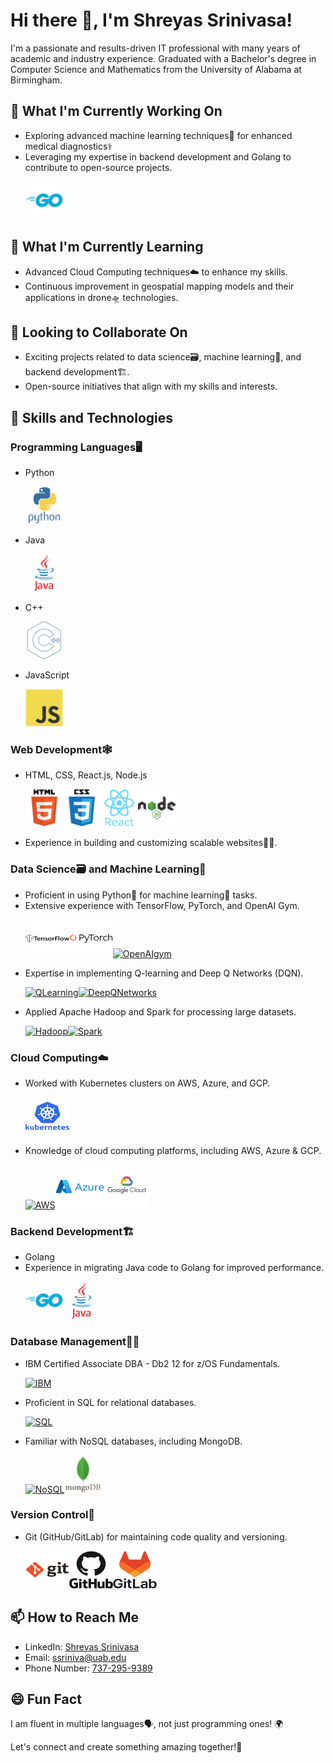 # Hi there 👋, I'm Shreyas Srinivasa!

I'm a passionate and results-driven IT professional with many years of academic and industry experience. Graduated with a Bachelor's degree in Computer Science and Mathematics from the University of Alabama at Birmingham.

## 🔭 What I'm Currently Working On

- Exploring advanced machine learning techniques🤖 for enhanced medical diagnostics⚕️
- Leveraging my expertise in backend development and Golang to contribute to open-source projects. <p align="left"><a href="https://go.dev/" target="_blank" rel="noreferrer"><img src="https://raw.githubusercontent.com/devicons/devicon/55609aa5bd817ff167afce0d965585c92040787a/icons/go/go-original-wordmark.svg" alt="go" width="60" height="60"/></a></p> 

## 🌱 What I'm Currently Learning

- Advanced Cloud Computing techniques☁️ to enhance my skills.
- Continuous improvement in geospatial mapping models and their applications in drone🛸 technologies.

## 👯 Looking to Collaborate On

- Exciting projects related to data science🗃️, machine learning🤖, and backend development🏗️.
- Open-source initiatives that align with my skills and interests.

## 🚀 Skills and Technologies

### Programming Languages🖥️
- Python<p align="left"><a href="https://www.python.org/" target="_blank" rel="noreferrer"><img src="https://raw.githubusercontent.com/devicons/devicon/55609aa5bd817ff167afce0d965585c92040787a/icons/python/python-original-wordmark.svg" alt="python" width="60" height="60"/></a></p> 
- Java<p align="left"><a href="https://www.java.com/en/" target="_blank" rel="noreferrer"><img src="https://raw.githubusercontent.com/devicons/devicon/55609aa5bd817ff167afce0d965585c92040787a/icons/java/java-original-wordmark.svg" alt="java" width="60" height="60"/></a></p>
- C++<p align="left"><a href="https://cplusplus.com/" target="_blank" rel="noreferrer"><img src="https://raw.githubusercontent.com/devicons/devicon/55609aa5bd817ff167afce0d965585c92040787a/icons/cplusplus/cplusplus-line.svg" alt="C++" width="60" height="60"/></a></p> 
- JavaScript<p align="left"><a href="https://www.javascript.com/" target="_blank" rel="noreferrer"><img src="https://raw.githubusercontent.com/devicons/devicon/55609aa5bd817ff167afce0d965585c92040787a/icons/javascript/javascript-original.svg" alt="JavaScript" width="60" height="60"/></a></p>

### Web Development🕸️
- HTML, CSS, React.js, Node.js<p align="left"><a href="https://html.com/" target="_blank" rel="noreferrer"><img src="https://raw.githubusercontent.com/devicons/devicon/55609aa5bd817ff167afce0d965585c92040787a/icons/html5/html5-original-wordmark.svg" alt="HTML" width="60" height="60"/></a><a href="https://developer.mozilla.org/en-US/docs/Web/CSS" target="_blank" rel="noreferrer"><img src="https://raw.githubusercontent.com/devicons/devicon/55609aa5bd817ff167afce0d965585c92040787a/icons/css3/css3-original-wordmark.svg" alt="CSS" width="60" height="60"/></a><a href="https://react.dev/" target="_blank" rel="noreferrer"><img src="https://raw.githubusercontent.com/devicons/devicon/55609aa5bd817ff167afce0d965585c92040787a/icons/react/react-original-wordmark.svg" alt="ReactJS" width="60" height="60"/></a><a href="https://nodejs.org/en" target="_blank" rel="noreferrer"><img src="https://raw.githubusercontent.com/devicons/devicon/55609aa5bd817ff167afce0d965585c92040787a/icons/nodejs/nodejs-original-wordmark.svg" alt="NodeJS" width="60" height="60"/></a></p>
- Experience in building and customizing scalable websites🐱‍💻.

### Data Science🗃️ and Machine Learning🤖
- Proficient in using Python🐍 for machine learning🤖 tasks.
- Extensive experience with TensorFlow, PyTorch, and OpenAI Gym.<p align="left"><a href="https://www.tensorflow.org/" target="_blank" rel="noreferrer"><img src="https://raw.githubusercontent.com/devicons/devicon/55609aa5bd817ff167afce0d965585c92040787a/icons/tensorflow/tensorflow-line-wordmark.svg" alt="TensorFlow" width="70" height="60"/></a><a href="https://pytorch.org/" target="_blank" rel="noreferrer"><img src="https://raw.githubusercontent.com/devicons/devicon/55609aa5bd817ff167afce0d965585c92040787a/icons/pytorch/pytorch-original-wordmark.svg" alt="PyTorch" width="70" height="60"/></a><a href="https://openai.com/research/openai-gym-beta" target="_blank" rel="noreferrer"><img src="https://www.svgrepo.com/show/306504/openaigym.svg" alt="OpenAIgym" width="70" height="60"/></a></p>
- Expertise in implementing Q-learning and Deep Q Networks (DQN).<p align="left"><a href="https://link.springer.com/article/10.1007/BF00992698" target="_blank" rel="noreferrer"><img src="https://previews.123rf.com/images/aminnurulhidayat/aminnurulhidayat2212/aminnurulhidayat221200112/196071702-icon-q-learning-related-to-machine-learning-symbol-comic-style-simple-design-editable-simple.jpg" alt="QLearning" width="80" height="60"/></a><a href="https://www.tensorflow.org/agents/tutorials/0_intro_rl" target="_blank" rel="noreferrer"><img src="https://miro.medium.com/v2/resize:fit:3000/format:webp/1*Ro0eljp76VT_HabjtDyPDg.png" alt="DeepQNetworks" width="80" height="60"/></a></p>
- Applied Apache Hadoop and Spark for processing large datasets.<p align="left"><a href="https://hadoop.apache.org/" target="_blank" rel="noreferrer"><img src="https://upload.wikimedia.org/wikipedia/commons/thumb/0/0e/Hadoop_logo.svg/996px-Hadoop_logo.svg.png?20130221043911" alt="Hadoop" width="90" height="60"/></a><a href="https://spark.apache.org/" target="_blank" rel="noreferrer"><img src="https://cdn.icon-icons.com/icons2/2699/PNG/512/apache_spark_logo_icon_170561.png" alt="Spark" width="90" height="60"/></a></p>

### Cloud Computing☁️
- Worked with Kubernetes clusters on AWS, Azure, and GCP.<p align="left"><a href="https://kubernetes.io/" target="_blank" rel="noreferrer"><img src="https://raw.githubusercontent.com/devicons/devicon/55609aa5bd817ff167afce0d965585c92040787a/icons/kubernetes/kubernetes-plain-wordmark.svg" alt="Kubernetes" width="70" height="60"/></a></p>
- Knowledge of cloud computing platforms, including AWS, Azure & GCP.<p align="left"><a href="https://aws.amazon.com/" target="_blank" rel="noreferrer"><img src="https://upload.wikimedia.org/wikipedia/commons/thumb/9/93/Amazon_Web_Services_Logo.svg/768px-Amazon_Web_Services_Logo.svg.png" alt="AWS" width="50" height="50"/></a><a href="https://azure.microsoft.com/en-us" target="_blank" rel="noreferrer"><img src="https://raw.githubusercontent.com/devicons/devicon/55609aa5bd817ff167afce0d965585c92040787a/icons/azure/azure-original-wordmark.svg" alt="Azure" width="80" height="70"/></a><a href="https://cloud.google.com/" target="_blank" rel="noreferrer"><img src="https://raw.githubusercontent.com/devicons/devicon/55609aa5bd817ff167afce0d965585c92040787a/icons/googlecloud/googlecloud-original-wordmark.svg" alt="GCP" width="70" height="67"/></a></p>

### Backend Development🏗️
- Golang
- Experience in migrating Java code to Golang for improved performance.<p align="left"><a href="https://go.dev/" target="_blank" rel="noreferrer"><img src="https://raw.githubusercontent.com/devicons/devicon/55609aa5bd817ff167afce0d965585c92040787a/icons/go/go-original-wordmark.svg" alt="go" width="60" height="60"/></a><a href="https://www.java.com/en/" target="_blank" rel="noreferrer"><img src="https://raw.githubusercontent.com/devicons/devicon/55609aa5bd817ff167afce0d965585c92040787a/icons/java/java-original-wordmark.svg" alt="java" width="60" height="60"/></a></p> 

### Database Management🧑‍💼
- IBM Certified Associate DBA - Db2 12 for z/OS Fundamentals.<p align="left"><a href="https://www.ibm.com/training/certification/ibm-associate-certified-dba-db2-12-for-zos-fundamentals-C8003803" target="_blank" rel="noreferrer"><img src="https://upload.wikimedia.org/wikipedia/commons/thumb/5/51/IBM_logo.svg/1200px-IBM_logo.svg.png" alt="IBM" width="75" height="50"/></a></p>
- Proficient in SQL for relational databases.<p align="left"><a href="https://aws.amazon.com/what-is/sql/#:~:text=Structured%20query%20language%20(SQL)%20is,relationships%20between%20the%20data%20values." target="_blank" rel="noreferrer"><img src="https://upload.wikimedia.org/wikipedia/commons/8/87/Sql_data_base_with_logo.png?20210130181641" alt="SQL" width="75" height="50"/></a></p>
- Familiar with NoSQL databases, including MongoDB.<p align="left"><a href="https://www.mongodb.com/nosql-explained#:~:text=Some%20say%20the%20term%20%E2%80%9CNoSQL,format%20other%20than%20relational%20tables." target="_blank" rel="noreferrer"><img src="https://www.javacodegeeks.com/wp-content/uploads/2018/12/3-300x300.png.webp" alt="NoSQL" width="60" height="60"/></a><a href="https://www.mongodb.com/" target="_blank" rel="noreferrer"><img src="https://raw.githubusercontent.com/devicons/devicon/55609aa5bd817ff167afce0d965585c92040787a/icons/mongodb/mongodb-original-wordmark.svg" alt="MongoDB" width="60" height="60"/></a></p>

### Version Control🛂
- Git (GitHub/GitLab) for maintaining code quality and versioning.<p align="left"><a href="https://git-scm.com/" target="_blank" rel="noreferrer"><img src="https://raw.githubusercontent.com/devicons/devicon/55609aa5bd817ff167afce0d965585c92040787a/icons/git/git-original-wordmark.svg" alt="Git" width="70" height="60"/></a><a href="https://github.com/" target="_blank" rel="noreferrer"><img src="https://raw.githubusercontent.com/devicons/devicon/55609aa5bd817ff167afce0d965585c92040787a/icons/github/github-original-wordmark.svg" alt="Github" width="70" height="60"/></a><a href="https://about.gitlab.com/" target="_blank" rel="noreferrer"><img src="https://raw.githubusercontent.com/devicons/devicon/55609aa5bd817ff167afce0d965585c92040787a/icons/gitlab/gitlab-original-wordmark.svg" alt="Gitlab" width="70" height="60"/></a></p>

## 📫 How to Reach Me

- LinkedIn: [Shreyas Srinivasa](https://www.linkedin.com/in/shreyassrinivasa/)
- Email: [ssriniva@uab.edu](mailto:ssriniva@uab.edu)
- Phone Number: <a href="tel:737-295-9389">737-295-9389</a>

## 😄 Fun Fact

I am fluent in multiple languages🗣️, not just programming ones! 🌍

Let's connect and create something amazing together!🤝

